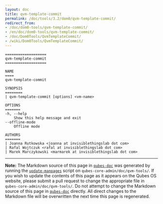 ```yaml
---
layout: doc
title: qvm-template-commit
permalink: /doc/tools/3.2/dom0/qvm-template-commit/
redirect_from:
- /doc/dom0-tools/qvm-template-commit/
- /en/doc/dom0-tools/qvm-template-commit/
- /doc/Dom0Tools/QvmTemplateCommit/
- /wiki/Dom0Tools/QvmTemplateCommit/
---
```


```
===================
qvm-template-commit
===================

NAME
====
qvm-template-commit

SYNOPSIS
========
| qvm-template-commit [options] <vm-name>

OPTIONS
=======
-h, --help
    Show this help message and exit
--offline-mode
    Offline mode

AUTHORS
=======
| Joanna Rutkowska <joanna at invisiblethingslab dot com>
| Rafal Wojtczuk <rafal at invisiblethingslab dot com>
| Marek Marczykowski <marmarek at invisiblethingslab dot com>
```

-----

**Note:** The Markdown source of this page in [`qubes-doc`] was generated by
running the [`update-manpages`] script on `qubes-core-admin/doc/qvm-tools/`.
If you wish to update the contents of this page as it appears on the Qubes OS
website, please submit a pull request to change the appropriate file in
`qubes-core-admin/doc/qvm-tools/`. Do not attempt to change the Markdown source
of this page in [`qubes-doc`] directly. All direct changes to the Markdown file will be
overwritten the next time this page is regenerated.

[`qubes-doc`]: https://github.com/QubesOS/qubes-doc/
[`update-manpages`]: https://github.com/QubesOS/qubesos.github.io/blob/master/_utils/update-manpages

